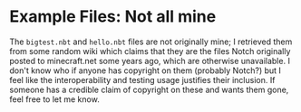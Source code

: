 # Example Files: Not all mine

The `bigtest.nbt` and `hello.nbt` files are not originally mine;
I retrieved them from some random wiki which claims that they are
the files Notch originally posted to minecraft.net some years ago,
which are otherwise unavailable. I don't know who if anyone has
copyright on them (probably Notch?) but I feel like the
interoperability and testing usage justifies their inclusion. If
someone has a credible claim of copyright on these and wants them
gone, feel free to let me know.
